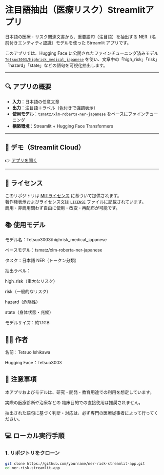 # 注目語抽出（医療リスク）Streamlitアプリ

日本語の医療・リスク関連文書から、重要語句（注目語）を抽出する NER（名前付きエンティティ認識）モデルを使った Streamlit アプリです。

このアプリでは、Hugging Face に公開されたファインチューニング済みモデル [`Tetsuo3003/highrisk_medical_japanese`](https://huggingface.co/Tetsuo3003/highrisk_medical_japanese) を使い、文章中の「high_risk」「risk」「hazard」「state」などの語句を可視化抽出します。

---

## 🔍 アプリの概要

- **入力**：日本語の任意文章
- **出力**：注目語＋ラベル（色付きで強調表示）
- **使用モデル**：`tsmatz/xlm-roberta-ner-japanese` をベースにファインチューニング
- **構築環境**：Streamlit + Hugging Face Transformers

---

## 🚀 デモ（Streamlit Cloud）

👉 [アプリを開く](https://ftrobertaner002-mbqwgh9r4aahvd8zwpg66v.streamlit.app/)

---
## 📄 ライセンス

このリポジトリは [MITライセンス](https://opensource.org/licenses/MIT) に基づいて提供されます。  
著作権表示およびライセンス文は [`LICENSE`](./LICENSE) ファイルに記載されています。  
商用・非商用問わず自由に使用・改変・再配布が可能です。

## 📚 使用モデル
モデル名：Tetsuo3003/highrisk_medical_japanese

ベースモデル：tsmatz/xlm-roberta-ner-japanese

タスク：日本語 NER（トークン分類）

抽出ラベル：

high_risk（重大なリスク）

risk（一般的なリスク）

hazard（危険性）

state（身体状態・兆候）

モデルサイズ：約1.1GB

## 🙋‍♂️ 作者
名前：Tetsuo Ishikawa

Hugging Face：Tetsuo3003

## 🛑 注意事項
本アプリおよびモデルは、研究・開発・教育用途での利用を想定しています。

実際の医療診断や治療などの 臨床目的での直接使用は推奨されません。

抽出された語句に基づく判断・対応は、必ず専門の医療従事者によって行ってください。

## 💻 ローカル実行手順

### 1. リポジトリをクローン

```bash
git clone https://github.com/yourname/ner-risk-streamlit-app.git
cd ner-risk-streamlit-app
